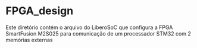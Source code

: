 # FPGA_design
Este diretório contém o arquivo do LiberoSoC que configura a FPGA SmartFusion M2S025 para comunicação de um processador STM32 com 2 memórias externas 
